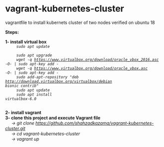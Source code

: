 # vagrant-kubernetes-cluster
vagrantfile to install kubernets cluster of two nodes verified on ubuntu 18


<b>Steps:</b>

<b>1- install virtual box <br/></b>
<i>
 <code>
&nbsp;&nbsp;&nbsp;&nbsp;sudo apt update <br/>
&nbsp;&nbsp;&nbsp;&nbsp;sudo apt upgrade <br/>
&nbsp;&nbsp;&nbsp;&nbsp;wget -q https://www.virtualbox.org/download/oracle_vbox_2016.asc -O- | sudo apt-key add - <br/>
&nbsp;&nbsp;&nbsp;&nbsp;wget -q https://www.virtualbox.org/download/oracle_vbox.asc -O- | sudo apt-key add - <br/>
&nbsp;&nbsp;&nbsp;&nbsp;sudo add-apt-repository "deb http://download.virtualbox.org/virtualbox/debian bionic contrib" <br/>
&nbsp;&nbsp;&nbsp;&nbsp;sudo apt update <br/>
&nbsp;&nbsp;&nbsp;&nbsp;sudo apt install virtualbox-6.0 <br/>
 </code>
 </i>

<b>2- install vagrant  <br/></b>
<b>3- clone this project and execute Vagrant file <br/></b>
<i>
  &nbsp;&nbsp;&nbsp;&nbsp; -> git clone https://github.com/shahzadkazama/vagrant-kubernetes-cluster.git <br/>
  &nbsp;&nbsp;&nbsp;&nbsp; -> cd vagrant-kubernetes-cluster <br/>
  &nbsp;&nbsp;&nbsp;&nbsp; -> vagrant up <br/>
 </i>
